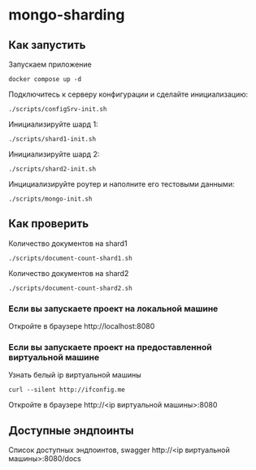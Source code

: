 # mongo-sharding

## Как запустить

Запускаем приложение

```shell
docker compose up -d
```

Подключитесь к серверу конфигурации и сделайте инициализацию:

```shell
./scripts/configSrv-init.sh
```


Инициализируйте шард 1:

```shell
./scripts/shard1-init.sh
```

Инициализируйте шард 2:

```shell
./scripts/shard2-init.sh
```

Инцициализируйте роутер и наполните его тестовыми данными:

```shell
./scripts/mongo-init.sh
```

## Как проверить

Количество документов на shard1
```shell
./scripts/document-count-shard1.sh
```

Количество документов на shard2
```shell
./scripts/document-count-shard2.sh
```

### Если вы запускаете проект на локальной машине

Откройте в браузере http://localhost:8080

### Если вы запускаете проект на предоставленной виртуальной машине

Узнать белый ip виртуальной машины

```shell
curl --silent http://ifconfig.me
```

Откройте в браузере http://<ip виртуальной машины>:8080

## Доступные эндпоинты

Список доступных эндпоинтов, swagger http://<ip виртуальной машины>:8080/docs
